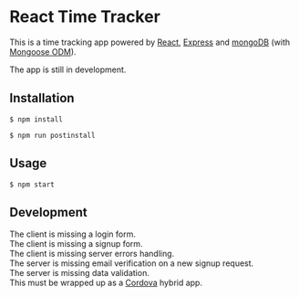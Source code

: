 # React Time Tracker  

This is a time tracking app powered by [React](https://reactjs.org), [Express](https://expressjs.com) and [mongoDB](https://www.mongodb.com) (with [Mongoose ODM](http://mongoosejs.com)).  

The app is still in development.

## Installation
```
$ npm install
```
```
$ npm run postinstall
```
## Usage
```
$ npm start
```
## Development
The client is missing a login form.  
The client is missing a signup form.  
The client is missing server errors handling.  
The server is missing email verification on a new signup request.  
The server is missing data validation.  
This must be wrapped up as a [Cordova](https://cordova.apache.org) hybrid app.  
